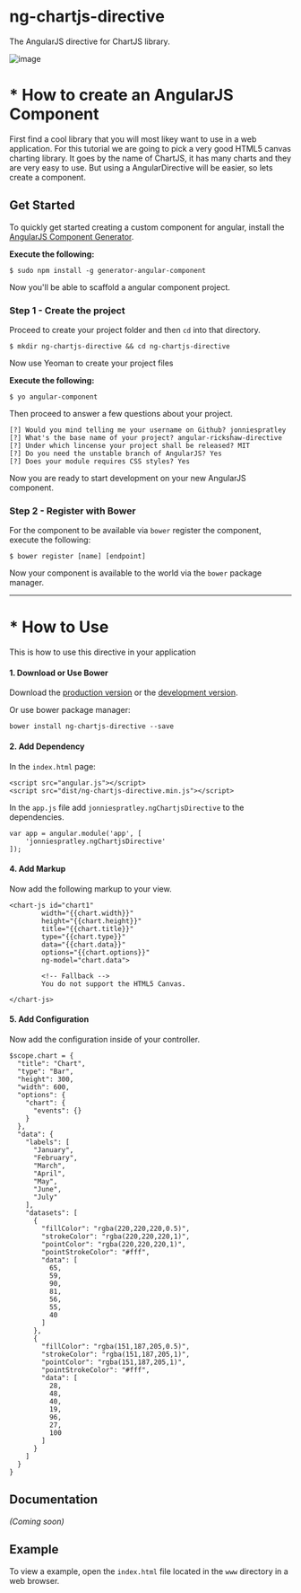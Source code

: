# ng-chartjs-directive
The AngularJS directive for ChartJS library.


![image](https://dl.dropboxusercontent.com/u/26906414/cdn/img/ng-chartjs-banner.png)




# * How to create an AngularJS Component
First find a cool library that you will most likey want to use in a web application. For this tutorial we are going to pick a very good HTML5 canvas charting library. It goes by the name of ChartJS, it has many charts and they are very easy to use. But using a AngularDirective will be easier, so lets create a component.



## Get Started
To quickly get started creating a custom component for angular, install the [AngularJS Component Generator](https://github.com/mgcrea/generator-angular-component). 

**Execute the following:**

	$ sudo npm install -g generator-angular-component
	
Now you'll be able to scaffold a angular component project.

### Step 1 - Create the project
Proceed to create your project folder and then `cd` into that directory.

	$ mkdir ng-chartjs-directive && cd ng-chartjs-directive
	
Now use Yeoman to create your project files

**Execute the following:**

	$ yo angular-component
	
Then proceed to answer a few questions about your project.

	[?] Would you mind telling me your username on Github? jonniespratley
	[?] What's the base name of your project? angular-rickshaw-directive
	[?] Under which lincense your project shall be released? MIT
	[?] Do you need the unstable branch of AngularJS? Yes
	[?] Does your module requires CSS styles? Yes

Now you are ready to start development on your new AngularJS component.

### Step 2 - Register with Bower
For the component to be available via `bower` register the component, execute the following:

	$ bower register [name] [endpoint]

Now your component is available to the world via the `bower` package manager.





---


# * How to Use
This is how to use this directive in your application

#### 1. Download or Use Bower 

Download the [production version][min] or the [development version][max].

[min]: https://raw.github.com/jonniespratley/ng-chartjs-directive/master/dist/ng-chartjs-directive.min.js
[max]: https://raw.github.com/jonniespratley/ng-chartjs-directive/master/dist/ng-chartjs-directive.js

Or use bower package manager:

	bower install ng-chartjs-directive --save



#### 2. Add Dependency

In the `index.html` page:

	<script src="angular.js"></script>
	<script src="dist/ng-chartjs-directive.min.js"></script>
	
	
In the `app.js` file add `jonniespratley.ngChartjsDirective` to the dependencies.

	var app = angular.module('app', [
		'jonniespratley.ngChartjsDirective'
	]);

#### 4. Add Markup
Now add the following markup to your view.

	<chart-js id="chart1"
			width="{{chart.width}}"
			height="{{chart.height}}"
			title="{{chart.title}}"
			type="{{chart.type}}"
			data="{{chart.data}}"
			options="{{chart.options}}"
			ng-model="chart.data">
			
			<!-- Fallback -->
			You do not support the HTML5 Canvas.
			
	</chart-js>


#### 5. Add Configuration
Now add the configuration inside of your controller.

	$scope.chart = {
	  "title": "Chart",
	  "type": "Bar",
	  "height": 300,
	  "width": 600,
	  "options": {
	    "chart": {
	      "events": {}
	    }
	  },
	  "data": {
	    "labels": [
	      "January",
	      "February",
	      "March",
	      "April",
	      "May",
	      "June",
	      "July"
	    ],
	    "datasets": [
	      {
	        "fillColor": "rgba(220,220,220,0.5)",
	        "strokeColor": "rgba(220,220,220,1)",
	        "pointColor": "rgba(220,220,220,1)",
	        "pointStrokeColor": "#fff",
	        "data": [
	          65,
	          59,
	          90,
	          81,
	          56,
	          55,
	          40
	        ]
	      },
	      {
	        "fillColor": "rgba(151,187,205,0.5)",
	        "strokeColor": "rgba(151,187,205,1)",
	        "pointColor": "rgba(151,187,205,1)",
	        "pointStrokeColor": "#fff",
	        "data": [
	          28,
	          48,
	          40,
	          19,
	          96,
	          27,
	          100
	        ]
	      }
	    ]
	  }
	}




## Documentation
_(Coming soon)_


## Example
To view a example, open the `index.html` file located in the `www` directory in a web browser.

